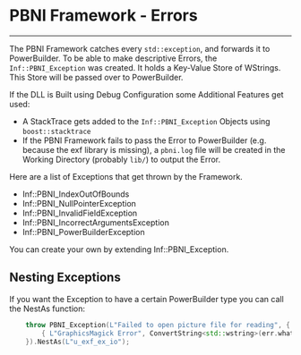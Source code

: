 # PBNI Framework - Errors
---

The PBNI Framework catches every `std::exception`, and forwards it to PowerBuilder. To be able to make descriptive Errors, the `Inf::PBNI_Exception` was created. It holds a Key-Value Store of WStrings. This Store will be passed over to PowerBuilder.

If the DLL is Built using Debug Configuration some Additional Features get used:
 - A StackTrace gets added to the `Inf::PBNI_Exception` Objects using `boost::stacktrace`
 - If the PBNI Framework fails to pass the Error to PowerBuilder (e.g. because the exf library is missing), a `pbni.log` file will be created in the Working Directory (probably `lib/`) to output the Error.

Here are a list of Exceptions that get thrown by the Framework.

 - Inf::PBNI_IndexOutOfBounds
 - Inf::PBNI_NullPointerException
 - Inf::PBNI_InvalidFieldException
 - Inf::PBNI_IncorrectArgumentsException
 - Inf::PBNI_PowerBuilderException

You can create your own by extending Inf::PBNI_Exception.

## Nesting Exceptions
If you want the Exception to have a certain PowerBuilder type you can call the NestAs function:
```cpp
    throw PBNI_Exception(L"Failed to open picture file for reading", {
        { L"GraphicsMagick Error", ConvertString<std::wstring>(err.what()) }
    }).NestAs(L"u_exf_ex_io");
```
